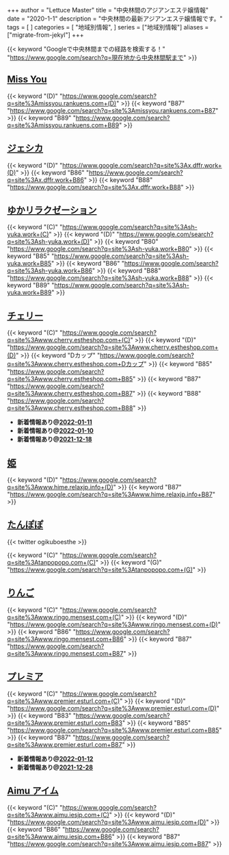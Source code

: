 +++
author = "Lettuce Master"
title = "中央林間のアジアンエステ嬢情報"
date = "2020-1-1"
description = "中央林間の最新アジアンエステ嬢情報です。"
tags = [
]
categories = [
    "地域別情報",
]
series = ["地域別情報"]
aliases = ["migrate-from-jekyl"]
+++

{{< keyword "Googleで中央林間までの経路を検索する！" "https://www.google.com/search?q=現在地から中央林間駅まで" >}}

## [Miss You](http://missyou.rankuens.com/)
{{< keyword "(D)" "https://www.google.com/search?q=site%3Amissyou.rankuens.com+(D)" >}} {{< keyword "B87" "https://www.google.com/search?q=site%3Amissyou.rankuens.com+B87" >}} {{< keyword "B89" "https://www.google.com/search?q=site%3Amissyou.rankuens.com+B89" >}} 

## [ジェシカ](http://x.dffr.work/)
{{< keyword "(D)" "https://www.google.com/search?q=site%3Ax.dffr.work+(D)" >}} {{< keyword "B86" "https://www.google.com/search?q=site%3Ax.dffr.work+B86" >}} {{< keyword "B88" "https://www.google.com/search?q=site%3Ax.dffr.work+B88" >}} 

## [ゆかリラクゼーション](http://sh-yuka.work/)
{{< keyword "(C)" "https://www.google.com/search?q=site%3Ash-yuka.work+(C)" >}} {{< keyword "(D)" "https://www.google.com/search?q=site%3Ash-yuka.work+(D)" >}} {{< keyword "B80" "https://www.google.com/search?q=site%3Ash-yuka.work+B80" >}} {{< keyword "B85" "https://www.google.com/search?q=site%3Ash-yuka.work+B85" >}} {{< keyword "B86" "https://www.google.com/search?q=site%3Ash-yuka.work+B86" >}} {{< keyword "B88" "https://www.google.com/search?q=site%3Ash-yuka.work+B88" >}} {{< keyword "B89" "https://www.google.com/search?q=site%3Ash-yuka.work+B89" >}} 

## [チェリー](http://www.cherry.estheshop.com/)
{{< keyword "(C)" "https://www.google.com/search?q=site%3Awww.cherry.estheshop.com+(C)" >}} {{< keyword "(D)" "https://www.google.com/search?q=site%3Awww.cherry.estheshop.com+(D)" >}} {{< keyword "Dカップ" "https://www.google.com/search?q=site%3Awww.cherry.estheshop.com+Dカップ" >}} {{< keyword "B85" "https://www.google.com/search?q=site%3Awww.cherry.estheshop.com+B85" >}} {{< keyword "B87" "https://www.google.com/search?q=site%3Awww.cherry.estheshop.com+B87" >}} {{< keyword "B88" "https://www.google.com/search?q=site%3Awww.cherry.estheshop.com+B88" >}} 

- **新着情報あり@[2022-01-11](/post/2022-01-11)**
- **新着情報あり@[2022-01-10](/post/2022-01-10)**
- **新着情報あり@[2021-12-18](/post/2021-12-18)**
## [姫](http://www.hime.relaxjp.info/)
{{< keyword "(D)" "https://www.google.com/search?q=site%3Awww.hime.relaxjp.info+(D)" >}} {{< keyword "B87" "https://www.google.com/search?q=site%3Awww.hime.relaxjp.info+B87" >}} 

## [たんぽぽ](https://tanpopopo.com/)


{{< twitter ogikuboesthe >}}

{{< keyword "(C)" "https://www.google.com/search?q=site%3Atanpopopo.com+(C)" >}} {{< keyword "(G)" "https://www.google.com/search?q=site%3Atanpopopo.com+(G)" >}} 

## [りんご](http://www.ringo.mensest.com/)
{{< keyword "(C)" "https://www.google.com/search?q=site%3Awww.ringo.mensest.com+(C)" >}} {{< keyword "(D)" "https://www.google.com/search?q=site%3Awww.ringo.mensest.com+(D)" >}} {{< keyword "B86" "https://www.google.com/search?q=site%3Awww.ringo.mensest.com+B86" >}} {{< keyword "B87" "https://www.google.com/search?q=site%3Awww.ringo.mensest.com+B87" >}} 

## [プレミア](http://www.premier.esturl.com/)
{{< keyword "(C)" "https://www.google.com/search?q=site%3Awww.premier.esturl.com+(C)" >}} {{< keyword "(D)" "https://www.google.com/search?q=site%3Awww.premier.esturl.com+(D)" >}} {{< keyword "B83" "https://www.google.com/search?q=site%3Awww.premier.esturl.com+B83" >}} {{< keyword "B85" "https://www.google.com/search?q=site%3Awww.premier.esturl.com+B85" >}} {{< keyword "B87" "https://www.google.com/search?q=site%3Awww.premier.esturl.com+B87" >}} 

- **新着情報あり@[2022-01-12](/post/2022-01-12)**
- **新着情報あり@[2021-12-28](/post/2021-12-28)**
## [Aimu アイム](http://www.aimu.iesjp.com/)
{{< keyword "(C)" "https://www.google.com/search?q=site%3Awww.aimu.iesjp.com+(C)" >}} {{< keyword "(D)" "https://www.google.com/search?q=site%3Awww.aimu.iesjp.com+(D)" >}} {{< keyword "B86" "https://www.google.com/search?q=site%3Awww.aimu.iesjp.com+B86" >}} {{< keyword "B87" "https://www.google.com/search?q=site%3Awww.aimu.iesjp.com+B87" >}} 

